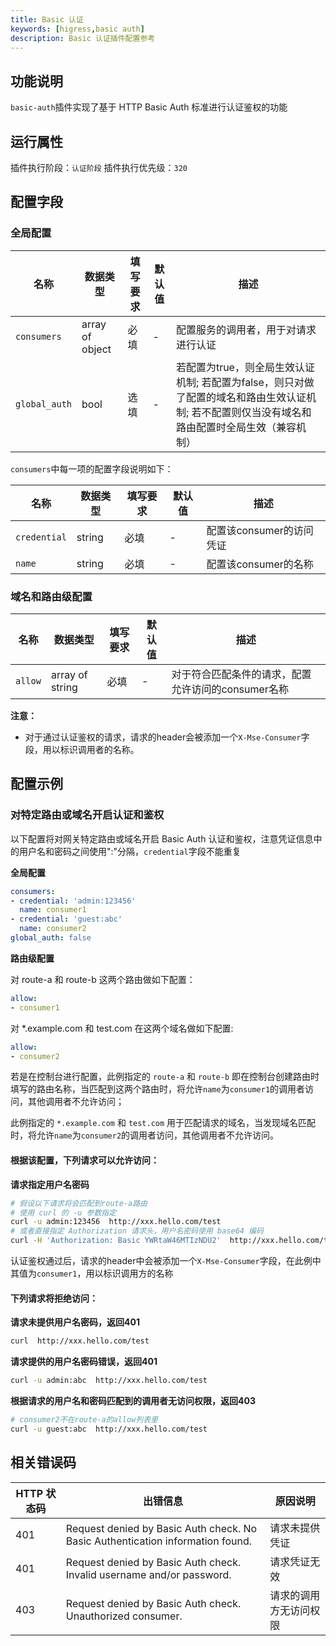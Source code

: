 ```yaml
---
title: Basic 认证
keywords: [higress,basic auth]
description: Basic 认证插件配置参考
---
```


## 功能说明
`basic-auth`插件实现了基于 HTTP Basic Auth 标准进行认证鉴权的功能

## 运行属性

插件执行阶段：`认证阶段`
插件执行优先级：`320`

## 配置字段

### 全局配置

| 名称        | 数据类型        | 填写要求 | 默认值 | 描述                                                 |
| ----------- | --------------- | -------- | ------ | ---------------------------------------------------- |
| `consumers` | array of object | 必填     | -      | 配置服务的调用者，用于对请求进行认证                 |
| `global_auth` | bool | 选填     | -      | 若配置为true，则全局生效认证机制; 若配置为false，则只对做了配置的域名和路由生效认证机制; 若不配置则仅当没有域名和路由配置时全局生效（兼容机制）  |

`consumers`中每一项的配置字段说明如下：

| 名称         | 数据类型 | 填写要求 | 默认值 | 描述                     |
| ------------ | -------- | -------- | ------ | ------------------------ |
| `credential` | string   | 必填     | -      | 配置该consumer的访问凭证 |
| `name`       | string   | 必填     | -      | 配置该consumer的名称     |

### 域名和路由级配置

| 名称             | 数据类型        | 填写要求                                          | 默认值 | 描述                                               |
| ---------------- | --------------- | ------------------------------------------------- | ------ | -------------------------------------------------- |
| `allow`          | array of string | 必填                                              | -      | 对于符合匹配条件的请求，配置允许访问的consumer名称 |

**注意：**
- 对于通过认证鉴权的请求，请求的header会被添加一个`X-Mse-Consumer`字段，用以标识调用者的名称。

## 配置示例

### 对特定路由或域名开启认证和鉴权

以下配置将对网关特定路由或域名开启 Basic Auth 认证和鉴权，注意凭证信息中的用户名和密码之间使用":"分隔，`credential`字段不能重复

**全局配置**

```yaml
consumers:
- credential: 'admin:123456'
  name: consumer1
- credential: 'guest:abc'
  name: consumer2
global_auth: false
```


**路由级配置**

对 route-a 和 route-b 这两个路由做如下配置：

```yaml
allow: 
- consumer1
```

对 *.example.com 和 test.com 在这两个域名做如下配置:

```yaml
allow:
- consumer2
```

若是在控制台进行配置，此例指定的 `route-a` 和 `route-b` 即在控制台创建路由时填写的路由名称，当匹配到这两个路由时，将允许`name`为`consumer1`的调用者访问，其他调用者不允许访问；

此例指定的 `*.example.com` 和 `test.com` 用于匹配请求的域名，当发现域名匹配时，将允许`name`为`consumer2`的调用者访问，其他调用者不允许访问。

#### 根据该配置，下列请求可以允许访问：

**请求指定用户名密码**

```bash
# 假设以下请求将会匹配到route-a路由
# 使用 curl 的 -u 参数指定
curl -u admin:123456  http://xxx.hello.com/test
# 或者直接指定 Authorization 请求头，用户名密码使用 base64 编码
curl -H 'Authorization: Basic YWRtaW46MTIzNDU2'  http://xxx.hello.com/test
```

认证鉴权通过后，请求的header中会被添加一个`X-Mse-Consumer`字段，在此例中其值为`consumer1`，用以标识调用方的名称

#### 下列请求将拒绝访问：

**请求未提供用户名密码，返回401**
```bash
curl  http://xxx.hello.com/test
```
**请求提供的用户名密码错误，返回401**
```bash
curl -u admin:abc  http://xxx.hello.com/test
```
**根据请求的用户名和密码匹配到的调用者无访问权限，返回403**
```bash
# consumer2不在route-a的allow列表里
curl -u guest:abc  http://xxx.hello.com/test
```

## 相关错误码

| HTTP 状态码 | 出错信息                                                                           | 原因说明               |
| ----------- |--------------------------------------------------------------------------------| ---------------------- |
| 401         | Request denied by Basic Auth check. No Basic Authentication information found. | 请求未提供凭证         |
| 401         | Request denied by Basic Auth check. Invalid username and/or password.          | 请求凭证无效           |
| 403         | Request denied by Basic Auth check. Unauthorized consumer.                     | 请求的调用方无访问权限 |